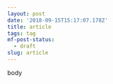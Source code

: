 ```yaml
---
layout: post
date: '2018-09-15T15:17:07.178Z'
title: article
tags: tag
mf-post-status:
  - draft
slug: article
---
```

body
